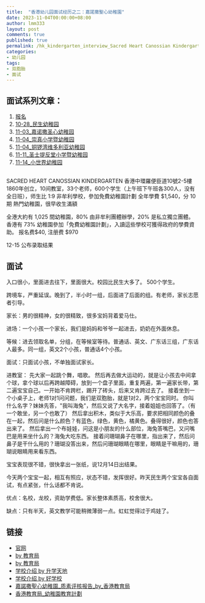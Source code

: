 ```yaml
---
title:  "香港幼儿园面试经历之二：嘉諾撒聖心幼稚園"
date: 2023-11-04T00:00:00+08:00
author: lmm333
layout: post
comments: true
published: true
permalink: /hk_kindergarten_interview_Sacred Heart Canossian Kindergarten/
categories:
- 幼儿园
tags:
- 双胞胎
- 面试
---
```


## 面试系列文章：

1. [报名]()
2. [10-28_民生幼稚园]()
3. [11-03_嘉诺撒圣心幼稚园]()
4. [11-04_崇真小学暨幼稚园]()
5. [11-04_铜锣湾维多利亚幼稚园]()
6. [11-11_圣士提反堂小学暨幼稚园]()
7. [11-14_小世界幼稚园]()


##
SACRED HEART CANOSSIAN KINDERGARTEN
香港中環羅便臣道10號2-5樓
1860年创立，10间教室，33个老师，600个学生（上午班下午班各300人，没有全日班），师生比 1:9
非牟利學校，參加免費幼稚園計劃
全年學費 $1,540，分 10 期
熱門幼稚園，很早收生滿額

全港大約有 1,025 間幼稚園，80% 由非牟利團體辦學，20% 是私立獨立團體。香港有 73% 幼稚園參加「免費幼稚園計劃」，入讀這些學校可獲得政府的學費資助。
报名费$40, 注册费 $970

12-15 公布录取结果

## 面试
入口很小，里面进去往下，里面很大。校园比民生大多了。
500个学生。

跨境车，严重延误。晚到了，半小时一组，后面进了后面的组。有老师，家长志愿者引导。

家长：男的很精神，女的很精致，很多宝妈背着爱马仕。

进场：一个小孩一个家长，我们是妈妈和爷爷一起进去，奶奶在外面休息。

等候：进去领取名单，分组，在等候室等待。普通话、英文、广东话三组，广东话人最多。同一组，英文2个小孩，普通话4个小孩。

面试：只面试小孩，不单独面试家长。

进教室：
先大家一起跳个舞，唱歌。
然后再去做大运动的，就是让小孩去中间拿个球，拿个球以后再跨越障碍，放到一个盘子里面，重复两遍，第一遍家长带，第二遍宝宝自己。一开始不肯跨栏，踢开了砖头，后来又肯跨过去了。
接着坐到一个小桌子上，老师1对1问问题，我们是双胞胎，就是1对2，两个宝宝同时。
你叫什么名字？妹妹先答，"我叫海兔"，然后又说了大名字，接着姐姐也回答了。（有一个敢坐，另一个也敢了）
然后拿出积木，类似于大乐高，要求把相同颜色的叠在一起，然后问是什么颜色？有蓝色，绿色，黄色，橘黄色。叠得很好，颜色也答出来了。
然后拿出一个布娃娃，问这是小朋友的什么部位，海兔答嘴巴，又问嘴巴是用来坐什么的？海兔大吃东西。
接着问珊瑚鼻子在哪里，指出来了，然后问鼻子是干什么用的？珊瑚没答出来，然后问珊瑚眼睛在哪里，眼睛是干嘛用的，珊瑚说眼睛用来看东西。

宝宝表现很不错，很快拿出一张纸，说12月14日出结果。

今天两个宝宝一起，相互有照应，状态不错，发挥很好。昨天民生两个宝宝各自面试，有点紧张，什么话都不肯说。

优点：名校，龙校，资助学费低。家长整体素质高，校舍很大。

缺点：只有半天，英文教学可能稍微薄弱一点。虹虹觉得过于鸡娃了。


## 链接
- [官网](https://www.shck.edu.hk/?lang=zh)
- [by 教育局](https://applications.edb.gov.hk/schoolsearch/schoolinfo.aspx?langno=2&scrn=325970000111)
- [by 教育局](https://kgp2023.azurewebsites.net/edb/schoolinfo.php?schid=5876)
- [学校介绍 by 升学天地](https://www.schooland.hk/kg/shck)
- [学校介绍 by 好学校](https://www.goodschool.hk/%E5%98%89%E8%AB%BE%E6%92%92%E8%81%96%E5%BF%83%E5%B9%BC%E7%A8%9A%E5%9C%92)
- [嘉諾撒聖心幼稚園_质素评核报告_by_香港教育局](https://www.edb.gov.hk/attachment/tc/edu-system/preprimary-kindergarten/quality-assurance-framework/qr/qr-report/SacredHeart_Canossian.pdf)
- [香港教育局_幼稚園教育計劃](https://www.edb.gov.hk/tc/edu-system/preprimary-kindergarten/free-quality-kg-edu/index.html)